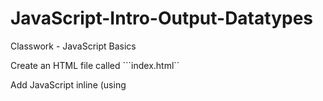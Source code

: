 # JavaScript-Intro-Output-Datatypes
Classwork - JavaScript Basics

Create an HTML file called ```index.html`` 

Add JavaScript inline (using <script> tags) that does the following:

* Defines a string variable called ```name``` and assign it your name

* Defines a numeric variable called ```age``` that contains your age

* Write the code to log ```My name is YOURNAME and I am YOURAGE``` in the developer console

var myName  = "Gerren";
var age = 33;
console.log("My name is "+myName+ " and I am "+ age);


### KEY - Correct! Well Done!
